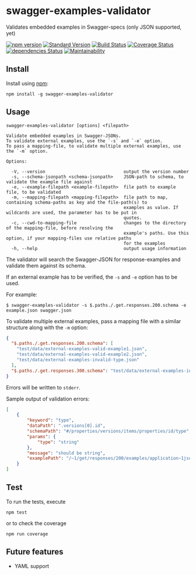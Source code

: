 swagger-examples-validator
==========================

Validates embedded examples in Swagger-specs (only JSON supported, yet)

[![npm version](https://badge.fury.io/js/swagger-examples-validator.svg)](https://badge.fury.io/js/swagger-examples-validator)
[![Standard Version](https://img.shields.io/badge/release-standard%20version-brightgreen.svg)](https://github.com/conventional-changelog/standard-version)
[![Build Status](https://travis-ci.org/codekie/swagger-examples-validator.svg?branch=master)](https://travis-ci.org/codekie/swagger-examples-validator)
[![Coverage Status](https://coveralls.io/repos/github/codekie/swagger-examples-validator/badge.svg?branch=master)](https://coveralls.io/github/codekie/swagger-examples-validator?branch=master)
[![dependencies Status](https://david-dm.org/codekie/swagger-examples-validator/status.svg)](https://david-dm.org/codekie/swagger-examples-validator)
[![Maintainability](https://api.codeclimate.com/v1/badges/ef493da6c9355a144a29/maintainability)](https://codeclimate.com/github/codekie/swagger-examples-validator/maintainability)

Install
-------

Install using [npm](https://docs.npmjs.com/getting-started/what-is-npm):

    npm install -g swagger-examples-validator

Usage
-----

```
swagger-examples-validator [options] <filepath>

Validate embedded examples in Swagger-JSONs.
To validate external examples, use the `-s` and `-e` option.
To pass a mapping-file, to validate multiple external examples, use the `-m` option.

Options:

  -V, --version                              output the version number
  -s, --schema-jsonpath <schema-jsonpath>    JSON-path to schema, to validate the example file against
  -e, --example-filepath <example-filepath>  file path to example file, to be validated
  -m, --mapping-filepath <mapping-filepath>  file path to map, containing schema-paths as key and the file-path(s) to
                                             examples as value. If wildcards are used, the parameter has to be put in
                                             quotes.
  -c, --cwd-to-mapping-file                  changes to the directory of the mapping-file, before resolving the
                                             example's paths. Use this option, if your mapping-files use relative paths
                                             for the examples
  -h, --help                                 output usage information
````

The validator will search the Swagger-JSON for response-examples and validate them against its schema.

If an external example has to be verified, the `-s` and `-e` option has to be used.

For example:

```
$ swagger-examples-validator -s $.paths./.get.responses.200.schema -e example.json swagger.json
```

To validate multiple external examples, pass a mapping file with a similar structure along with the `-m` option:

```json
{
  "$.paths./.get.responses.200.schema": [
    "test/data/external-examples-valid-example1.json",
    "test/data/external-examples-valid-example2.json",
    "test/data/external-examples-invalid-type.json"
  ],
  "$.paths./.get.responses.300.schema": "test/data/external-examples-invalid-missing-link.json"
}
```

Errors will be written to `stderr`.

Sample output of validation errors:

```json
[
    {
        "keyword": "type",
        "dataPath": ".versions[0].id",
        "schemaPath": "#/properties/versions/items/properties/id/type",
        "params": {
            "type": "string"
        },
        "message": "should be string",
        "examplePath": "/~1/get/responses/200/examples/application~1json"
    }
]
```

Test
----

To run the tests, execute

    npm test

or to check the coverage

    npm run coverage

Future features
---------------

- YAML support
